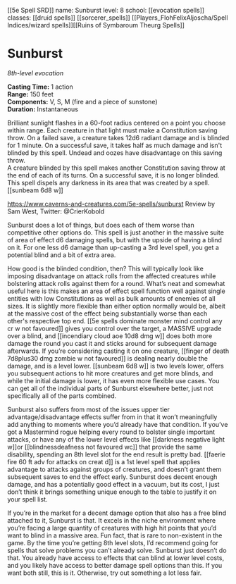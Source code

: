 [[5e Spell SRD]]
name: Sunburst
level: 8
school: [[evocation spells]]
classes: [[druid spells]]
         [[sorcerer_spells]]
         [[Players_FlohFelixAljoscha/Spell Indices/wizard spells]][[Ruins of Symbaroum Theurg Spells]]

# Sunburst 
_8th-level evocation_ 

**Casting Time:** 1 action    
**Range:** 150 feet    
**Components:** V, S, M (fire and a piece of sunstone)    
**Duration:** Instantaneous 

Brilliant sunlight flashes in a 60-foot radius centered on a point you choose within range. Each creature in that light must make a Constitution saving throw. On a failed save, a creature takes 12d6 radiant damage and is blinded for 1 minute. On a successful save, it takes half as much damage and isn't blinded by this spell. Undead and oozes have disadvantage on this saving throw.    
A creature blinded by this spell makes another Constitution saving throw at the end of each of its turns. On a successful save, it is no longer blinded.    
This spell dispels any darkness in its area that was created by a spell. 
[[sunbeam 6d8 w]]



https://www.caverns-and-creatures.com/5e-spells/sunburst
Review by Sam West, Twitter: @CrierKobold

Sunburst does a lot of things, but does each of them worse than competitive other options do. This spell is just another in the massive suite of area of effect d6 damaging spells, but with the upside of having a blind on it. For one less d6 damage than up-casting a 3rd level spell, you get a potential blind and a bit of extra area.

How good is the blinded condition, then? This will typically look like imposing disadvantage on attack rolls from the affected creatures while bolstering attack rolls against them for a round. What’s neat and somewhat useful here is this makes an area of effect spell function well against single entities with low Constitutions as well as bulk amounts of enemies of all sizes. It is slightly more flexible than either option normally would be, albeit at the massive cost of the effect being substantially worse than each other's respective top end. [[5e spells dominate monster mind control any cr w not favoured]] gives you control over the target, a MASSIVE upgrade over a blind, and [[incendiary cloud aoe 10d8 dmg w]] does both more damage the round you cast it and sticks around for subsequent damage afterwards. If you’re considering casting it on one creature, [[finger of death 7d8plus30 dmg zombie w not favoured]] is dealing nearly double the damage, and is a level lower. [[sunbeam 6d8 w]] is two levels lower, offers you subsequent actions to hit more creatures and get more blinds, and while the initial damage is lower, it has even more flexible use cases. You can get all of the individual parts of Sunburst elsewhere better, just not specifically all of the parts combined.

Sunburst also suffers from most of the issues upper tier advantage/disadvantage effects suffer from in that it won’t meaningfully add anything to moments where you’d already have that condition. If you’ve got a Mastermind rogue helping every round to bolster single important attacks, or have any of the lower level effects like [[darkness negative light  w]]or [[blindnessdeafness not favoured wc]] that provide the same disability, spending an 8th level slot for the end result is pretty bad. [[faerie fire 60 ft adv for attacks on creat d]] is a 1st level spell that applies advantage to attacks against groups of creatures, and doesn’t grant them subsequent saves to end the effect early. Sunburst does decent enough damage, and has a potentially good effect in a vacuum, but its cost, I just don’t think it brings something unique enough to the table to justify it on your spell list.

If you’re in the market for a decent damage option that also has a free blind attached to it, Sunburst is that. It excels in the niche environment where you’re facing a large quantity of creatures with high hit points that you’d want to blind in a massive area. Fun fact, that is rare to non-existent in the game. By the time you’re getting 8th level slots, I’d recommend going for spells that solve problems you can’t already solve. Sunburst just doesn’t do that. You already have access to effects that can blind at lower level costs, and you likely have access to better damage spell options than this. If you want both still, this is it. Otherwise, try out something a lot less fair.